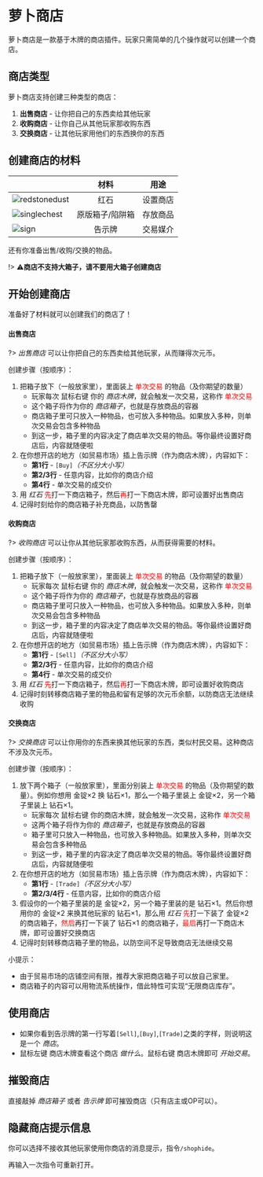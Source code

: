# 萝卜商店

萝卜商店是一款基于木牌的商店插件。玩家只需简单的几个操作就可以创建一个商店。

## 商店类型

萝卜商店支持创建三种类型的商店：

1. **出售商店** - 让你把自己的东西卖给其他玩家
2. **收购商店** - 让你自己从其他玩家那收购东西
3. **交换商店** - 让其他玩家用他们的东西换你的东西

## 创建商店的材料

[redstone]: https://gamepedia.cursecdn.com/minecraft_gamepedia/thumb/9/91/Redstone_Dust_Revision_1.png/64px-Redstone_Dust_Revision_1.png ':size=32'
[singlechest]: https://gamepedia.cursecdn.com/minecraft_gamepedia/thumb/3/32/Chest_Revision_1.png/64px-Chest_Revision_1.png ':size=32'
[sign]: https://gamepedia.cursecdn.com/minecraft_gamepedia/thumb/0/0d/Oak_Sign_Revision_1.png/64px-Oak_Sign_Revision_1.png ':size=32'

|                             |      材料       |   用途   |
| --------------------------- | :-------------: | :------: |
| ![redstonedust][redstone]   |      红石       | 设置商店 |
| ![singlechest][singlechest] | 原版箱子/陷阱箱 | 存放商品 |
| ![sign][sign]               |     告示牌      | 交易媒介 |

还有你准备出售/收购/交换的物品。

!> ⚠️**商店不支持大箱子，请不要用大箱子创建商店**

## 开始创建商店

准备好了材料就可以创建我们的商店了！

<!-- tabs:start -->

#### **出售商店**

?> *出售商店* 可以让你把自己的东西卖给其他玩家，从而赚得次元币。

创建步骤（按顺序）：

1. 把箱子放下（一般放家里），里面装上 <span style="color: red">单次交易</span> 的物品（及你期望的数量）
   - 玩家每次 <kbd>鼠标右键</kbd> 你的 *商店木牌*，就会触发一次交易，这称作 <span style="color: red">单次交易</span>
   - 这个箱子将作为你的 *商店箱子*，也就是存放商品的容器
   - 商店箱子里可只放入一种物品，也可放入多种物品。如果放入多种，则单次交易会包含多种物品
   - 到这一步，箱子里的内容决定了商店单次交易的物品。等你最终设置好商店后，内容就随便啦
2. 在你想开店的地方（如贸易市场）插上告示牌（作为商店木牌），内容如下：
   - **第1行** - `[Buy]`*（不区分大小写）*
   - **第2/3行** - 任意内容，比如你的商店介绍
   - **第4行** - 单次交易的成交价
3. 用 *红石* <span style="color: red">先</span>打一下商店箱子，然后<span style="color: red">再</span>打一下商店木牌，即可设置好出售商店
4. 记得时刻给你的商店箱子补充商品，以防售罄

#### **收购商店**

?> *收购商店* 可以让你从其他玩家那收购东西，从而获得需要的材料。

创建步骤（按顺序）：

1. 把箱子放下（一般放家里），里面装上 <span style="color: red">单次交易</span> 的物品（及你期望的数量）
   - 玩家每次 <kbd>鼠标右键</kbd> 你的 *商店木牌*，就会触发一次交易，这称作 <span style="color: red">单次交易</span>
   - 这个箱子将作为你的 *商店箱子*，也就是存放商品的容器
   - 商店箱子里可只放入一种物品，也可放入多种物品。如果放入多种，则单次交易会包含多种物品
   - 到这一步，箱子里的内容决定了商店单次交易的物品。等你最终设置好商店后，内容就随便啦
2. 在你想开店的地方（如贸易市场）插上告示牌（作为商店木牌），内容如下：
   - **第1行** - `[Sell]`*（不区分大小写）*
   - **第2/3行** - 任意内容，比如你的商店介绍
   - **第4行** - 单次交易的成交价
3. 用 *红石* <span style="color: red">先</span>打一下商店箱子，然后<span style="color: red">再</span>打一下商店木牌，即可设置好收购商店
4. 记得时刻转移商店箱子里的物品和留有足够的次元币余额，以防商店无法继续收购

#### **交换商店**

?> *交换商店* 可以让你用你的东西来换其他玩家的东西，类似村民交易。这种商店不涉及次元币。

创建步骤（按顺序）：

1. 放下两个箱子（一般放家里），里面分别装上 <span style="color: red">单次交易</span> 的物品（及你期望的数量）。例如你想用 金锭×2 换 钻石×1，那么一个箱子里装上 金锭×2，另一个箱子里装上 钻石×1。
   - 玩家每次 <kbd>鼠标右键</kbd> 你的商店木牌，就会触发一次交易，这称作 <span style="color: red">单次交易</span>
   - 这两个箱子将作为你的 *商店箱子*，也就是存放商品的容器
   - 箱子里可只放入一种物品，也可放入多种物品。如果放入多种，则单次交易会包含多种物品
   - 到这一步，箱子里的内容决定了商店单次交易的物品。等你最终设置好商店后，内容就随便啦
2. 在你想开店的地方（如贸易市场）插上告示牌（作为商店木牌），内容如下：
   - **第1行** - `[Trade]`*（不区分大小写）*
   - **第2/3/4行** - 任意内容，比如你的商店介绍
3. 假设你的一个箱子里装的是 金锭×2，另一个箱子里装的是 钻石×1。然后你想用你的 金锭×2 来换其他玩家的 钻石×1，那么用 *红石* <span style="color: red">先</span>打一下装了 金锭×2 的商店箱子，<span style="color: red">然后</span>再打一下装了 钻石×1 的商店箱子，<span style="color: red">最后</span>再打一下商店木牌，即可设置好交换商店
4. 记得时刻转移商店箱子里的物品，以防空间不足导致商店无法继续交易

<!-- tabs:end -->

小提示：

- 由于贸易市场的店铺空间有限，推荐大家把商店箱子可以放自己家里。
- 商店箱子的内容可以用物流系统操作，借此特性可实现“无限商店库存”。

## 使用商店

- 如果你看到告示牌的第一行写着`[Sell]`,`[Buy]`,`[Trade]`之类的字样，则说明这是一个 *商店*。
- <kbd>鼠标左键</kbd> 商店木牌查看这个商店 *做什么*。<kbd>鼠标右键</kbd> 商店木牌即可 *开始交易*。

## 摧毁商店

直接敲掉 *商店箱子* 或者 *告示牌* 即可摧毁商店（只有店主或OP可以）。

## 隐藏商店提示信息

你可以选择不接收其他玩家使用你商店的消息提示，指令`/shophide`。

再输入一次指令可重新打开。
